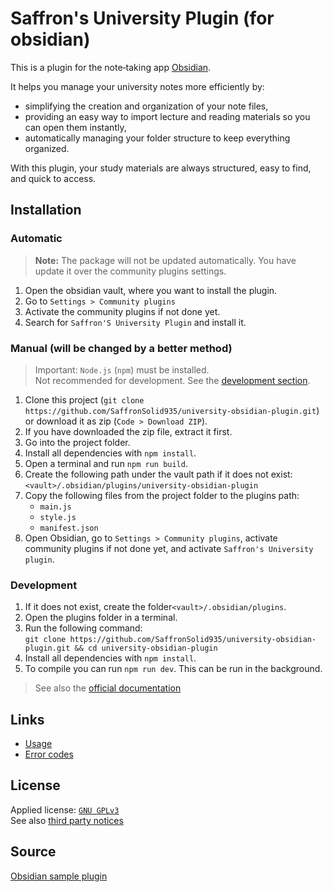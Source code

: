 # Saffron's University Plugin (for obsidian)

This is a plugin for the note‑taking app [Obsidian](https://obsidian.md/).

It helps you manage your university notes more efficiently by:

- simplifying the creation and organization of your note files,
- providing an easy way to import lecture and reading materials so you can open them instantly,
- automatically managing your folder structure to keep everything organized.

With this plugin, your study materials are always structured, easy to find, and quick to access.


## Installation

### Automatic

> **Note:** The package will not be updated automatically. You have update it over the community plugins settings.

1. Open the obsidian vault, where you want to install the plugin.
2. Go to `Settings > Community plugins`
3. Activate the community plugins if not done yet.
4. Search for `Saffron'S University Plugin` and install it.

### Manual (will be changed by a better method)

> Important: `Node.js` (`npm`) must be installed. <br>
> Not recommended for development. See the [development section](#development).

1. Clone this project (`git clone https://github.com/SaffronSolid935/university-obsidian-plugin.git`) or download it as zip (`Code > Download ZIP`).
2. If you have downloaded the zip file, extract it first.
3. Go into the project folder.
4. Install all dependencies with `npm install`.
5. Open a terminal and run `npm run build`.
6. Create the following path under the vault path if it does not exist:<br>
   `<vault>/.obsidian/plugins/university-obsidian-plugin`
7. Copy the following files from the project folder to the plugins path:
    - `main.js`
    - `style.js`
    - `manifest.json`
8. Open Obsidian, go to `Settings > Community plugins`, activate community plugins if not done yet, and activate `Saffron's University plugin`.

### Development

1. If it does not exist, create the folder`<vault>/.obsidian/plugins`.
2. Open the plugins folder in a terminal.
3. Run the following command:<br>
   `git clone https://github.com/SaffronSolid935/university-obsidian-plugin.git && cd university-obsidian-plugin`
4. Install all dependencies with `npm install`.
5. To compile you can run `npm run dev`. This can be run in the background.

> See also the [official documentation](https://docs.obsidian.md/Plugins/Getting+started/Build+a+plugin)

## Links

-   [Usage](./USAGE.md)
-   [Error codes](./errorcodes.md)

## License

Applied license: [`GNU GPLv3`](./LICENSE)<br>
See also [third party notices](./THIRD_PARTY_NOTICES)

## Source

[Obsidian sample plugin](https://github.com/obsidianmd/obsidian-sample-plugin.git)
